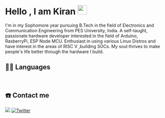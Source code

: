 # Hello , I am Kiran <img src="https://raw.githubusercontent.com/iampavangandhi/iampavangandhi/master/gifs/Hi.gif" width="30px">

I'm in my Sophomore year pursuing B.Tech in the field of Electronics and Communication Engineering from PES University, India. A self-taught, passionate hardware developer interested in the field of Arduino, RasberryPi, ESP Node MCU. Enthusiast in using various Linux Distros and have interest in the areas of RISC V ,building SOCs. My soul thrives to make people's life better through the hardware I build.
## 👨‍💻 Languages

<a href=""><img alt="" src="https://img.shields.io/badge/Python-3776AB?style=for-the-badge&logo=python&logoColor=white" /></a>
<a href=""><img alt="" src="https://img.shields.io/badge/C-00599C?style=for-the-badge&logo=c&logoColor=white" /></a>
<a href=""><img alt="" src="	https://img.shields.io/badge/Pop!_OS-48B9C7?style=for-the-badge&logo=Pop!_OS&logoColor=white" /></a>
<a href=""><img alt="" src="https://img.shields.io/badge/Arduino_IDE-00979D?style=for-the-badge&logo=arduino&logoColor=white" /></a>
<a href=""><img alt="" src="https://img.shields.io/badge/HTML5-E34F26?style=for-the-badge&logo=html5&logoColor=white" /></a>
<a href=""><img alt="" src="https://img.shields.io/badge/CSS3-1572B6?style=for-the-badge&logo=css3&logoColor=white" /></a>



## ☎️ Contact me

<a href = "https://www.linkedin.com/in/kiran-reddy-105a92203/" ><img src="https://img.shields.io/badge/LinkedIn-0077B5?style=for-the-badge&logo=linkedin&logoColor=white"/></a>
<a href = "https://twitter.com/kiranreddy2003?s=09" ><img alt="Twitter" src="https://img.shields.io/badge/twitter-%231DA1F2.svg?&style=for-the-badge&logo=Twitter&logoColor=white"/> </a>



